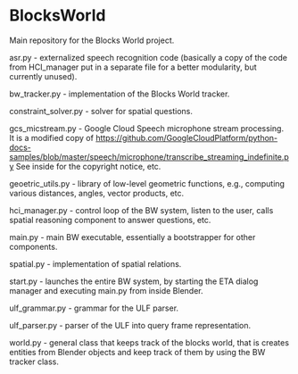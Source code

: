# BlocksWorld
Main repository for the Blocks World project.

asr.py - externalized speech recognition code (basically a copy of the code from
HCI_manager put in a separate file for a better modularity, but currently unused).

bw_tracker.py - implementation of the Blocks World tracker.

constraint_solver.py - solver for spatial questions.

gcs_micstream.py - Google Cloud Speech microphone stream processing. It is a modified copy of 
https://github.com/GoogleCloudPlatform/python-docs-samples/blob/master/speech/microphone/transcribe_streaming_indefinite.py
See inside for the copyright notice, etc.

geoetric_utils.py - library of low-level geometric functions, e.g., computing various distances,
angles, vector products, etc.

hci_manager.py - control loop of the BW system, listen to the user, calls spatial 
reasoning component to answer questions, etc.

main.py - main BW executable, essentially a bootstrapper for other components.

spatial.py - implementation of spatial relations.

start.py - launches the entire BW system, by starting the ETA dialog manager and 
executing main.py from inside Blender.

ulf_grammar.py - grammar for the ULF parser.

ulf_parser.py - parser of the ULF into query frame representation.

world.py - general class that keeps track of the blocks world, that is creates entities 
from Blender objects and keep track of them by using the BW tracker class.
